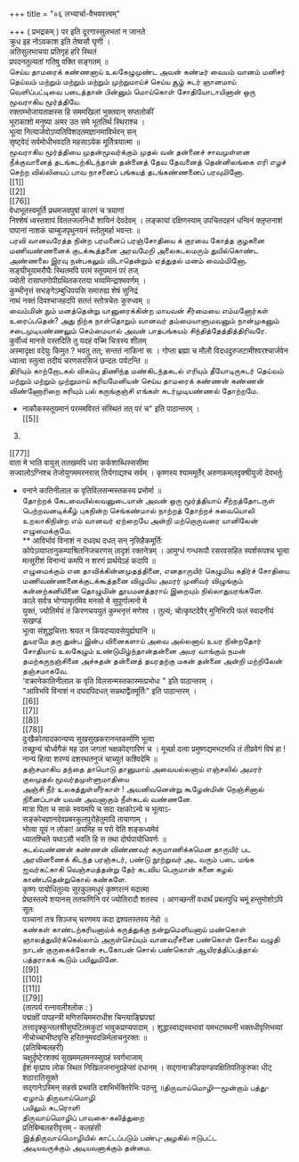 +++
title = "०६ लभ्यार्चा-वैभववत्त्वम्"

+++
( प्रभद्रकम् ) पर इति दूरगास्सुलभतां न जानते   
क्रुध इह नोऽवकाश इति तेष्वसौ घृणी ।   
अतिसुलभाचया प्रतिगृहं हरि स्थितं   
प्रपदनतुल्यतां गतिषु वक्ति सङ्गतम् ॥   
செய்ய தாமரைக் கண்ணனாய் உலகேழுமுண்ட அவன் கண்டீர் வையம் வானம் மனிசர் தெய்வம் மற்றும் மற்றும் மற்றும் முற்றுமாய்ச் செய்ய சூழ் சுடர் ஞானமாய் வெளிப்பட்டிவை படைத்தான் பின்னும் மொய்கொள் சோதியோடாயினான் ஒரு மூவராகிய மூர்த்தியே.   
रक्ताम्भोजायताक्षस्स हि सममखिलां भुक्तवान् सप्तलोकीं   
भूराकाशो मनुष्या अमर उत समे भूततिर्थ स्थिराश्च ।   
भूत्वा नित्यार्जवोऽप्यतिविशदतमज्ञानमाविर्भवन् सन्   
सृष्ट्वेदं सर्वमोधीभवदति महसाऽयेक मूर्तित्रयात्मा ॥   
மூவராகிய மூர்த்தியை முதன்மூவர்க்கும் முதல் வன் தன்னைச் சாவமுள்ளன நீக்குவானைத் தடங்கடற்கிடந்தான் தன்னைத் தேவ தேவனைத் தென்னிலங்கை எரி எழச் செற்ற வில்லியைப் பாவ நாசனைப் பங்கயத் தடங்கண்ணனைப் பரவுமினோ.   
[[1]]  
[[2]]  
[[76]]  
वेधाभूतस्वमूर्ति प्रथमजवपुषां कारणं च त्रयाणां   
निश्शेषं ध्वस्तशापं विततजलनिधौ शायिनं देवदेवम् । लङ्कायां दक्षिणस्याम् उपचितदहनं धन्विनं क्लृप्तनाशं   
पापानां नाशकं चाम्बुजपृथुनयनं स्तोतुमर्हा भवन्तः ॥   
பரவி வானவரேத்த நின்ற பரமனைப் பரஞ்சோதியை க் குரவை கோத்த குழகனை மணிவண்ணனைக் குடக்கூத்தனை அரவமேறி அலைகடலமரும் துயில்கொண்ட அண்ணலை இரவு நன்பகலும் விடாதென்றும் ஏத்துதல் மனம் வைம்மினோ. सङ्घीभूयामरौघैः स्थितमपि परमं स्तूयमानं परं तज्   
ज्योती रासाप्तगोपीग्रथितकरतया भव्यमिन्द्राश्मवर्णम् ।   
कुम्भीनृत्तं सभङ्गेऽम्बुधिपयसि समारुह्य शेषं सुनिद्रं   
नाथं नक्तं दिवश्चाजहदपि सततं स्तोत्रचेतः कुरुध्वम् ॥   
வைம்மின் நும் மனத்தென்று யானுரைக்கின்ற மாயவன் சீர்மையை எம்மனோர்கள் உரைப்பதென்? அது நிற்க நாள்தொறும் வானவர் தம்மையாளுமவனும் நான்முகனும் சடைமுடியண்ணலும் செம்மையால் அவன் பாதபங்கயம் சிந்தித்தேத்தித்திரிவரே.   
कुर्वीध्वं मानसे वस्तदिति तु यदहं वच्मि चित्रस्य शीलम्   
अस्मादृक्षा वदेयुः किमुत ? भवतु तत्; सन्ततं नाकिनां सः । गोप्ता ब्रह्मा च मौलौ विदधदुरुजटामीश्वरश्चार्जवेन   
ध्यात्वा स्तुत्वा तदीयं चरणसरसिजं छन्दतः पर्यटन्ति ॥   
திரியும் காற்றோடகல் விசும்பு திணிந்த மண்கிடந்தகடல் எரியும் தீயோடிருசுடர் தெய்வம் மற்றும் மற்றும் முற்றுமாய் கரியமேனியன் செய்ய தாமரைக் கண்ணன் கண்ணன் விண்ணோரிறை சுரியும் பல் கருங்குஞ்சி எங்கள் சுடர்முடியண்ணல் தோற்றமே.   
* नाकौकस्स्तूयमानं परममविरतं संस्थितं तत् परं च" इति पाठान्तरम् ।   
[[5]]  
3.   
[[77]]  
वाता मे भाति वायुस् ततखमपि धरा कर्कशाब्धिस्ससीमा   
सज्वालोऽग्निश्च तेजोयुगममरनरास् तिर्यगाद्यश्च सर्वम् । कृष्णस्य श्याममूर्तेर् अरुणकमलदृक्श्रीयुजो देवभर्तुः   
* वनाने कातिनीलाल क वृतिविलसन्मस्तकस्य प्रभोर्मा ॥   
தோற்றக் கேடவையில்லவனுடையான் அவன் ஒரு மூர்த்தியாய் சீற்றத்தோடருள் பெற்றவனடிக்கீழ் புகநின்ற செங்கண்மால் நாற்றத் தோற்றச் சுவையொலி உறலாகிநின்ற எம் வானவர் ஏற்றையே அன்றி மற்றொருவரை யானிலேன் எழுமைக்குமே.   
** आविर्भावं विनाशं न दधदथ दधत् सन् नृसिहैकमूर्तिः   
कोपेऽव्याप्तानुकम्पाश्रितनिजचरणस् तादृशं रक्तनेत्रम् । आमुग्धं गन्धरूपौ रसरवसहित स्पर्शरूपश्च भूत्वा   
मत्सूरीशं विनान्यं कमपि न शरणं प्रार्थयेऽहं कदापि ॥   
எழுமைக்கும் என தாவிக்கின்னமுதத்தினை, எனதாருயிர் கெழுமிய கதிர்ச் சோதியை மணிவண்ணனைக்குடக்கூத்தனை விழுமிய அமரர் முனிவர் விழுங்கும் கன்னற்கனியினை தொழுமின் தூயமனத்தராய் இறையும் நில்லாதுயரங்களே.   
काले सर्वत्र भोग्यामृतमिव मनसो मे सुपूर्णात्मनो मे   
युक्तं, ज्योतिर्मयं तं किरणचययुतं कुम्भनृत्तं मणेश्व । तुल्यं; चोत्कृष्टदेवैर् मुनिभिरपि फलं स्वादनीयं सखण्डं   
भूत्वा संशुद्धचित्ताः श्रयत न कियदप्यावसेयुर्ह्यघानि ॥   
துயரமே தரு துன்ப இன்ப வினைகளாய் அவை அல்லனாய் உயர நின்றதோர் சோதியாய் உலகேழும் உண்டுமிழ்ந்தான்தன்னை அயர வாங்கும் நமன் தமற்கருநஞ்சினை அச்சுதன் தன்னைத் தயரதற்கு மகன் தன்னை அன்றி மற்றிலேன் தஞ்சமாகவே.   
'वक्रानेकातिनीलाल क वृति विलसन्मस्तकास्मत्प्रभोधः " इति पाठान्तरम् ।   
"आविभवि विनाशं न दघदपिदधत् सन्नथाद्वैतमूर्तिः" इति पाठान्तरम् ।   
[[6]]  
[[7]]  
[[8]]  
[[78]]  
दुःखैकोत्पादकान्यप्य सुखसुखकरानन्तकर्माणि भूत्वा   
तच्छून्यं चोर्ध्वगैकं मह उत जगतां भक्षकोद्गारिणं च । मूर्च्छा दत्वा प्रमुष्णद्यमभटमधि तं तीव्रवेगं विषं हा !   
नान्यं हित्वा शरण्यं दशरथतनुजं चाच्युतं कश्विदेमि ॥   
தஞ்சமாகிய தந்தை தாயொடு தானுமாய் அவையல்லனாய் எஞ்சலில் அமரர் குலமுதல் மூவர்தமுள்ளுமாதியை   
அஞ்சி நீர் உலகத்துள்ளீர்காள் ! அவனிவனென்று கூழேன்மின் நெஞ்சினால் நினைப்பான் யவன் அவனாகும் நீள்கடல் வண்ணனே.   
मात्रा पिता च साकं स्वयमपि च सदा रक्षकोऽन्ये च भूत्वाऽ-   
सङ्कोचज्ञानदेवप्रबरकुलपुरोहेतुमादि तायाणाम् ।   
भोत्वा यूयं न लोका! अयमिह स परो वेति शङ्कध्वमेवं   
ध्यातश्चिते यथाऽसौ भवति हि स तथा दोर्घपायोधिवर्णः ॥   
கடல்வண்ணன் கண்ணன் விண்ணவர் கருமாணிக்கமென தாருயிர் பட அரவினணைக் கிடந்த பரஞ்சுடர், பண்டு நூற்றுவர் அட வரும் படை மங்க ஐவர்கட்காகி வெஞ்சமத்தன்று தேர் கடவிய பெருமான் கனை கழல் காண்பதென்றுகொல் கண்களே.   
कृष्णः पायोधितुल्यः सुरकुलमधुरं कृष्णरत्नं मदात्मा   
प्रेष्ठस्तल्पे शयानस् ततफणिनि परं ज्योतिरादौ शतस्य । आगच्छन्तीं वधार्थं प्रबलपुधि चमूं हन्तुमोशोऽपि सूतः   
पञ्चानां तत्र सिञ्जच् चरणमय कदा द्रश्यतस्तस्य नेहो ॥   
கண்கள் காண்டற்கரியனாய்க் கருத்துக்கு நன்றுமெளியனாய் மண்கொள் ஞாலத்துயிர்க்கெல்லாம் அருள்செய்யும் வானவரீசனை பண்கொள் சோலை வழுதி நாடன் குருகைக்கோன் சடகோபன் சொல் பண்கொள் ஆயிரத்திப்பத்தால் பத்தராகக் கூடும் பயிலுமினே.   
[[9]]  
[[10]]  
[[11]]  
[[79]]  
(तात्पर्य रत्नावलीश्लोक : )   
पद्माक्षीं पापहन्त्री मणिरुचिममराधीश चिन्त्याङ्घ्रिपद्मां   
तत्तादृक्कुन्तलश्रीसुघटितमकुटां भावुकप्राप्यपादाम् । शुद्धास्वाद्यस्वभावां यमभटमथनीं भक्तधीवृत्तिभव्यां   
नीचोच्चाभीष्टवृत्ति हरितनुमवदन्निर्मलाचनुरक्तः ॥   
(प्रतिबिम्बलहरी)   
चक्षुर्दृष्टेरशक्यं सुखममलमनस्सुग्रहं स्वर्गभाजाम्   
ईशं मृत्प्राय लोक स्थित निखिलजनानुग्रहेप्सां दधानम् । सद्गानाक्रीडपाण्डयक्षितिपतिकुरुका धीट् शठारातिसूक्ते   
सद्गानेऽस्मिन् सहस्रे प्रभवति दशभिर्भक्तिरेभिः पठन्तु ॥திருவாய்மொழி—மூன்றாம் பத்து-ஏழாம் திருவாய்மொழி   
பயிலும் சுடரொளி   
திருவாய்மொழிப் பாவகை-கலித்துறை   
प्रतिबिम्बलहरीवृत्तम् - कलहंसी   
இத்திருவாய்மொழியில் காட்டப்படும் பண்பு-அழகில் ஈடுபட்ட   
அடியவருக்கும் அடியவனாக்கும் தன்மை.   